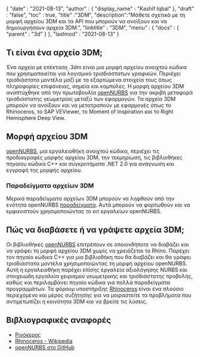 {
  "date" : "2021-08-13",
  "author" : {
    "display_name" : "Kashif Iqbal"
},
  "draft" : "false",
  "toc" : true,
  "title" :"3DM",
  "description":"Μάθετε σχετικά με τη μορφή αρχείου 3DM και τα API που μπορούν να ανοίξουν και να δημιουργήσουν αρχεία 3DM.",
  "linktitle" : "3DM",
  "menu" : {
    "docs" : {
      "parent" : "3d"
}
},
  "lastmod" : "2021-08-13"
}

## Τι είναι ένα αρχείο 3DM;

Ένα αρχείο με επέκταση .3dm είναι μια μορφή αρχείου ανοιχτού κώδικα που χρησιμοποιείται για λογισμικό τρισδιάστατων γραφικών. Περιέχει τρισδιάστατα μοντέλα μαζί με τα εξαρτώμενα στοιχεία τους όπως πληροφορίες επιφάνειας, σημεία και καμπύλες. Η μορφή αρχείου 3DM αναπτύχθηκε από την πρωτοβουλία [openNURBS](https://github.com/mcneel/opennurbs) για την ακριβή μεταφορά τρισδιάστατης γεωμετρίας μεταξύ των εφαρμογών. Τα αρχεία 3DM μπορούν να ανοίξουν και να μετατραπούν με εφαρμογές όπως το Rhinoceros, το SAP VEViewer, το Moment of Inspiration και το Right Hemisphere Deep View.

## Μορφή αρχείου 3DM

[openNURBS](https://github.com/mcneel/opennurbs), μια εργαλειοθήκη ανοιχτού κώδικα, περιέχει τις προδιαγραφές μορφής αρχείου 3DM, την τεκμηρίωση, τις βιβλιοθήκες πηγαίου κώδικα C++ και συγκροτήματα .NET 2.0 για ανάγνωση και εγγραφή της μορφής αρχείου.

### Παραδείγματα αρχείων 3DM

Μερικά παραδείγματα αρχείων 3DM μπορούν να ληφθούν από την ενότητα openNURBS [παραδείγματα](https://github.com/mcneel/opennurbs/tree/7.x/example_files). Αυτά μπορούν να φορτωθούν και να εμφανιστούν χρησιμοποιώντας το κιτ εργαλείων openNURBS.

## Πώς να διαβάσετε ή να γράψετε αρχεία 3DM;

Οι βιβλιοθήκες [openNURBS](https://github.com/mcneel/opennurbs) επιτρέπουν σε οποιονδήποτε να διαβάζει και να γράφει τη μορφή αρχείου 3DM χωρίς να χρειάζεται το Rhino. Παρέχει τον πηγαίο κώδικα C++ για μια βιβλιοθήκη που θα διαβάζει και θα γράφει τρισδιάστατα μοντέλα χρησιμοποιώντας τη μορφή αρχείου openNURBS. Αυτή η εργαλειοθήκη παρέχει επίσης εργαλεία αξιολόγησης NURBS και στοιχειώδη εργαλεία χειρισμού γεωμετρικής και τρισδιάστατης προβολής, καθώς και περιλαμβάνει πηγαίο κώδικα για πολλά παραδείγματα προγραμμάτων. Τα φόρουμ υποστήριξης [Rhinoceros](https://discourse.mcneel.com/c/opennurbs/6) είναι ένα πλούσιο περιεχόμενο και μέρος συζήτησης για να μοιραστείτε τα προβλήματα που αντιμετωπίζει η κοινότητα 3DM και να βρείτε τις λύσεις.

## Βιβλιογραφικές αναφορές ##

* [Ρινόκερος](https://www.rhino3d.com/download/openNURBS)
* [Rhinoceros - Wikipedia](https://en.wikipedia.org/wiki/Rhinoceros_3D)
* [openNURBS στο GitHub](https://github.com/mcneel/opennurbs)

